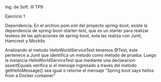 Ing. de Soft. III
TP9

Ejercicio 1

Dependencia: En el archivo pom.xml del proyecto spring-boot, existe la dependencia de spring-boot-starter-test, que es un starter para realizar testeos de las aplcaciones de spring-boot, esta las realiza con Junit, Hamcrest y Mockito

Analizando el metodo HelloWorldServiceTest tenemos @Test, este pertenece a Junit que identifica un metodo como metodo de prueba. Luego la instancia HelloWorldServiceTest que mediante una declaracion assertEquials verifica si el mensaje ingresado a traves del metodo getHelloMessage() sea igual o retorne el mensaje "Spring boot says hellos from a Docker container"